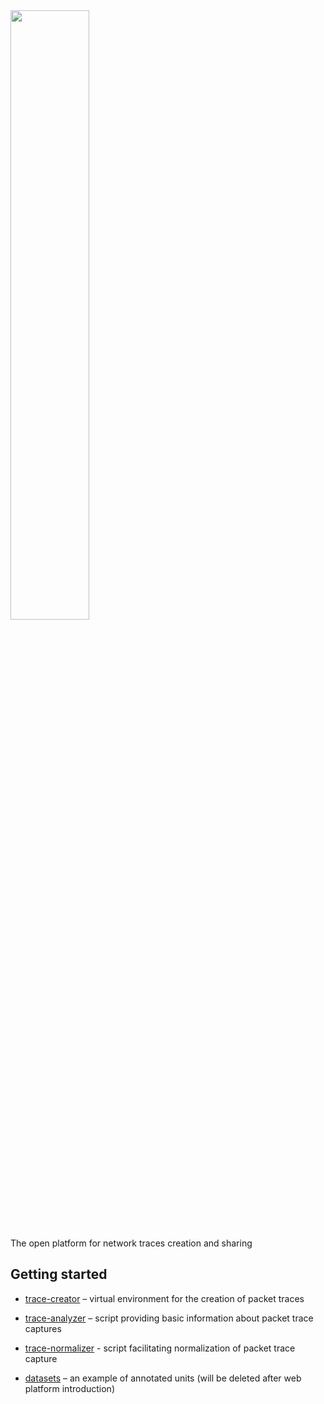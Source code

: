 <img src="https://is.muni.cz/www/325314/logo.png" width="50%"/>

The open platform for network traces creation and sharing 

## Getting started

- [trace-creator](trace-creator) – virtual environment for the creation of packet traces

- [trace-analyzer](trace-analyzer) – script providing basic information about packet trace captures

- [trace-normalizer](trace-normalizer) - script facilitating normalization of packet trace capture

- [datasets](datasets) – an example of annotated units (will be deleted after web platform introduction)
